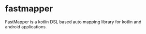 # fastmapper
FastMapper is a kotlin DSL based auto mapping library for kotlin and android applications.
